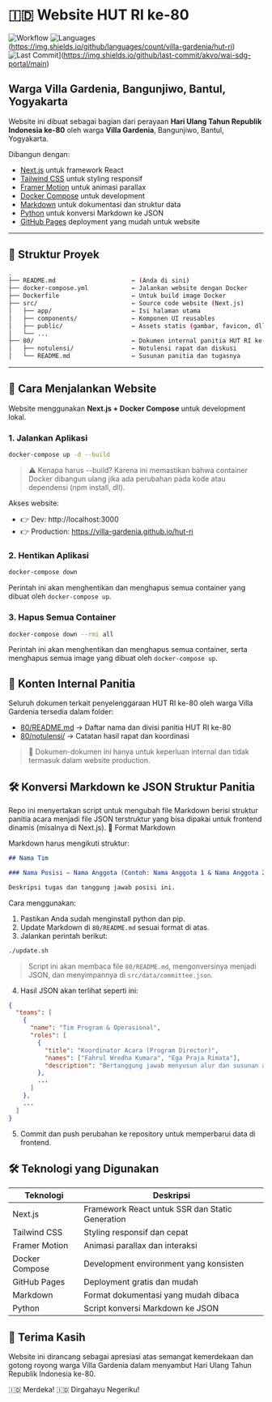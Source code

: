 # 🇮🇩 Website HUT RI ke-80

![Workflow](https://github.com/villa-gardenia/hut-ri/actions/workflows/deploy.yml/badge.svg) ![Languages](https://img.shields.io/github/languages/count/villa-gardenia/hut-ri) (https://img.shields.io/github/languages/count/villa-gardenia/hut-ri) ![Last Commit](https://img.shields.io/github/last-commit/villa-gardenia/hut-ri/main)](https://img.shields.io/github/last-commit/akvo/wai-sdg-portal/main) 

## Warga Villa Gardenia, Bangunjiwo, Bantul, Yogyakarta

Website ini dibuat sebagai bagian dari perayaan **Hari Ulang Tahun Republik Indonesia ke-80** oleh warga **Villa Gardenia**, Bangunjiwo, Bantul, Yogyakarta.

Dibangun dengan:
- [Next.js](https://nextjs.org/) untuk framework React
- [Tailwind CSS](https://tailwindcss.com/) untuk styling responsif
- [Framer Motion](https://www.framer.com/motion/)  untuk animasi parallax
- [Docker Compose](https://docs.docker.com/compose/)  untuk development
- [Markdown](https://www.markdownguide.org/) untuk dokumentasi dan struktur data
- [Python](https://www.python.org/) untuk konversi Markdown ke JSON
- [GitHub Pages](https://pages.github.com/)  deployment yang mudah untuk website

---

## 📁 Struktur Proyek

```bash
.
├── README.md                     ← (Anda di sini)
├── docker-compose.yml            ← Jalankan website dengan Docker
├── Dockerfile                    ← Untuk build image Docker
├── src/                          ← Source code website (Next.js)
│   ├── app/                      ← Isi halaman utama
│   ├── components/               ← Komponen UI reusables
│   ├── public/                   ← Assets statis (gambar, favicon, dll)
│   └── ...
├── 80/                           ← Dokumen internal panitia HUT RI ke-80
│   ├── notulensi/                ← Notulensi rapat dan diskusi
│   └── README.md                 ← Susunan panitia dan tugasnya

```

---

## 🚀 Cara Menjalankan Website

Website menggunakan **Next.js + Docker Compose** untuk development lokal.

### 1. Jalankan Aplikasi

```bash
docker-compose up -d --build
```

> ⚠️ Kenapa harus --build? Karena ini memastikan bahwa container Docker dibangun ulang jika ada perubahan pada kode atau dependensi (npm install, dll).

Akses website: 

- 👉 Dev: http://localhost:3000
- 👉 Production: https://villa-gardenia.github.io/hut-ri   

### 2. Hentikan Aplikasi

```bash
docker-compose down
```

Perintah ini akan menghentikan dan menghapus semua container yang dibuat oleh `docker-compose up`.

### 3. Hapus Semua Container

```bash
docker-compose down --rmi all
```

Perintah ini akan menghentikan dan menghapus semua container, serta menghapus semua image yang dibuat oleh `docker-compose up`.

## 📂 Konten Internal Panitia 

Seluruh dokumen terkait penyelenggaraan HUT RI ke-80 oleh warga Villa Gardenia  tersedia dalam folder: 

- [80/README.md](/80) → Daftar nama dan divisi panitia HUT RI ke-80
- [80/notulensi/](/80/notulensi) → Catatan hasil rapat dan koordinasi
     
> 📝 Dokumen-dokumen ini hanya untuk keperluan internal dan tidak termasuk dalam website production.

## 🛠️ Konversi Markdown ke JSON Struktur Panitia

Repo ini menyertakan script untuk mengubah file Markdown berisi struktur panitia acara menjadi file JSON terstruktur yang bisa dipakai untuk frontend dinamis (misalnya di Next.js).
📄 Format Markdown

Markdown harus mengikuti struktur:
```markdown
## Nama Tim

### Nama Posisi – Nama Anggota (Contoh: Nama Anggota 1 & Nama Anggota 2)

Deskripsi tugas dan tanggung jawab posisi ini.
```

Cara menggunakan:
1. Pastikan Anda sudah menginstall python dan pip.
2. Update Markdown di `80/README.md` sesuai format di atas.
3. Jalankan perintah berikut:
```bash
./update.sh
```
> Script ini akan membaca file `80/README.md`, mengonversinya menjadi JSON, dan menyimpannya di `src/data/committee.json`.
4. Hasil JSON akan terlihat seperti ini:
```json
{
  "teams": [
    {
      "name": "Tim Program & Operasional",
      "roles": [
        {
          "title": "Koordinator Acara (Program Director)",
          "names": ["Fahrul Wredha Kumara", "Ega Praja Rimata"],
          "description": "Bertanggung jawab menyusun alur dan susunan acara dari awal hingga akhir."
        },
        ...
      ]
    },
    ...
  ]
}
```
5. Commit dan push perubahan ke repository untuk memperbarui data di frontend.


## 🛠 Teknologi yang Digunakan

| Teknologi | Deskripsi |
|-----------|-----------|
| Next.js | Framework React untuk SSR dan Static Generation |
| Tailwind CSS | Styling responsif dan cepat |
| Framer Motion | Animasi parallax dan interaksi |
| Docker Compose | Development environment yang konsisten |
| GitHub Pages | Deployment gratis dan mudah |
| Markdown | Format dokumentasi yang mudah dibaca |
| Python | Script konversi Markdown ke JSON |

## 🙌 Terima Kasih 

Website ini dirancang sebagai apresiasi atas semangat kemerdekaan dan gotong royong warga Villa Gardenia  dalam menyambut Hari Ulang Tahun Republik Indonesia ke-80. 

🇮🇩 Merdeka!
🇮🇩 Dirgahayu Negeriku! 

